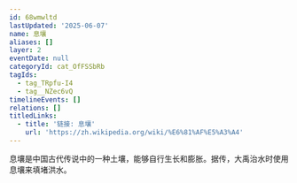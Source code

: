 ```yaml
---
id: 68wmwltd
lastUpdated: '2025-06-07'
name: 息壤
aliases: []
layer: 2
eventDate: null
categoryId: cat_OfFSSbRb
tagIds:
  - tag_TRpfu-I4
  - tag__NZec6vQ
timelineEvents: []
relations: []
titledLinks:
  - title: '链接: 息壤'
    url: 'https://zh.wikipedia.org/wiki/%E6%81%AF%E5%A3%A4'
---
```

息壤是中国古代传说中的一种土壤，能够自行生长和膨胀。据传，大禹治水时使用息壤来填堵洪水。
